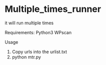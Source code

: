 # Multiple_times_runner
it will run multiple times

Requirements:
Python3
WPscan

Usage
1. Copy urls into the urlist.txt
2. python mtr.py
